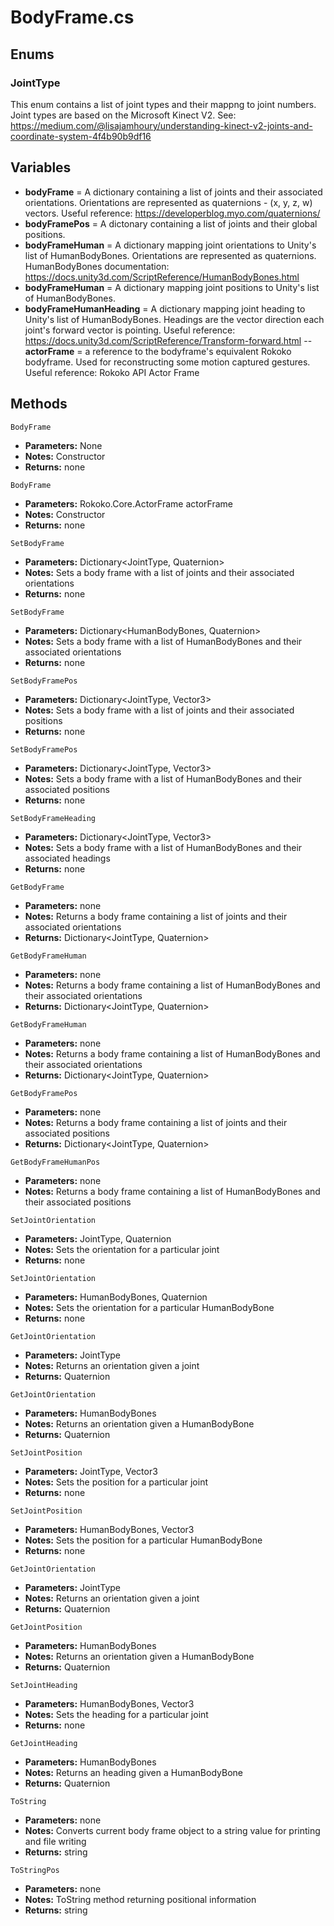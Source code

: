 # BodyFrame.cs

## Enums
### JointType
This enum contains a list of joint types and their mappng to joint numbers. Joint types are based on the Microsoft Kinect V2. See: https://medium.com/@lisajamhoury/understanding-kinect-v2-joints-and-coordinate-system-4f4b90b9df16 

## Variables
- **bodyFrame** = A dictionary containing a list of joints and their associated orientations. Orientations are represented as quaternions - (x, y, z, w) vectors. Useful reference: https://developerblog.myo.com/quaternions/
- **bodyFramePos** = A dictonary containing a list of joints and their global positions.
- **bodyFrameHuman** = A dictionary mapping joint orientations to Unity's list of HumanBodyBones. Orientations are represented as quaternions.
HumanBodyBones documentation: https://docs.unity3d.com/ScriptReference/HumanBodyBones.html
- **bodyFrameHuman** = A dictionary mapping joint positions to Unity's list of HumanBodyBones.
- **bodyFrameHumanHeading** = A dictionary mapping joint heading to Unity's list of HumanBodyBones. Headings are the vector direction each joint's forward vector is pointing.
Useful reference: https://docs.unity3d.com/ScriptReference/Transform-forward.html
-- **actorFrame** = a reference to the bodyframe's equivalent Rokoko bodyframe. Used for reconstructing some motion captured gestures.
Useful reference: Rokoko API Actor Frame

## Methods

```BodyFrame```
- **Parameters:** None
- **Notes:** Constructor
- **Returns:** none

```BodyFrame```
- **Parameters:** Rokoko.Core.ActorFrame actorFrame
- **Notes:** Constructor
- **Returns:** none

```SetBodyFrame```
- **Parameters:** Dictionary<JointType, Quaternion>
- **Notes:** Sets a body frame with a list of joints and their associated orientations
- **Returns:** none

```SetBodyFrame```
- **Parameters:** Dictionary<HumanBodyBones, Quaternion>
- **Notes:** Sets a body frame with a list of HumanBodyBones and their associated orientations
- **Returns:** none

```SetBodyFramePos```
- **Parameters:** Dictionary<JointType, Vector3>
- **Notes:** Sets a body frame with a list of joints and their associated positions
- **Returns:** none

```SetBodyFramePos```
- **Parameters:** Dictionary<JointType, Vector3>
- **Notes:** Sets a body frame with a list of HumanBodyBones and their associated positions
- **Returns:** none

```SetBodyFrameHeading```
- **Parameters:** Dictionary<JointType, Vector3>
- **Notes:** Sets a body frame with a list of HumanBodyBones and their associated headings
- **Returns:** none

```GetBodyFrame```
- **Parameters:** none
- **Notes:** Returns a body frame containing a list of joints and their associated orientations
- **Returns:** Dictionary<JointType, Quaternion>

```GetBodyFrameHuman```
- **Parameters:** none
- **Notes:** Returns a body frame containing a list of HumanBodyBones and their associated orientations
- **Returns:** Dictionary<JointType, Quaternion>

```GetBodyFrameHuman```
- **Parameters:** none
- **Notes:** Returns a body frame containing a list of HumanBodyBones and their associated orientations
- **Returns:** Dictionary<JointType, Quaternion>

```GetBodyFramePos```
- **Parameters:** none
- **Notes:** Returns a body frame containing a list of joints and their associated positions
- **Returns:** Dictionary<JointType, Quaternion>

```GetBodyFrameHumanPos```
- **Parameters:** none
- **Notes:** Returns a body frame containing a list of HumanBodyBones and their associated positions

```SetJointOrientation```
- **Parameters:** JointType, Quaternion
- **Notes:** Sets the orientation for a particular joint
- **Returns:** none

```SetJointOrientation```
- **Parameters:** HumanBodyBones, Quaternion
- **Notes:** Sets the orientation for a particular HumanBodyBone
- **Returns:** none

```GetJointOrientation```
- **Parameters:** JointType
- **Notes:** Returns an orientation given a joint
- **Returns:** Quaternion

```GetJointOrientation```
- **Parameters:** HumanBodyBones
- **Notes:** Returns an orientation given a HumanBodyBone
- **Returns:** Quaternion

```SetJointPosition```
- **Parameters:** JointType, Vector3
- **Notes:** Sets the position for a particular joint
- **Returns:** none

```SetJointPosition```
- **Parameters:** HumanBodyBones, Vector3
- **Notes:** Sets the position for a particular HumanBodyBone
- **Returns:** none

```GetJointOrientation```
- **Parameters:** JointType
- **Notes:** Returns an orientation given a joint
- **Returns:** Quaternion

```GetJointPosition```
- **Parameters:** HumanBodyBones
- **Notes:** Returns an orientation given a HumanBodyBone
- **Returns:** Quaternion

```SetJointHeading```
- **Parameters:** HumanBodyBones, Vector3
- **Notes:** Sets the heading for a particular joint
- **Returns:** none

```GetJointHeading```
- **Parameters:** HumanBodyBones
- **Notes:** Returns an heading given a HumanBodyBone
- **Returns:** Quaternion

```ToString```
- **Parameters:** none
- **Notes:** Converts current body frame object to a string value for printing and file writing
- **Returns:** string

```ToStringPos```
- **Parameters:** none
- **Notes:** ToString method returning positional information
- **Returns:** string
